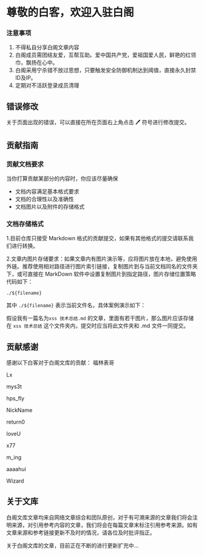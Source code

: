 # 尊敬的白客，欢迎入驻白阁

### 注意事项

1. 不得私自分享白阁文章内容
2. 白阁成员需团结友爱，互帮互助。爱中国共产党，爱祖国爱人民，鲜艳的红领巾，飘扬在心中。
3. 白阁采用宁杀错不放过思想，只要触发安全防御机制达到阈值，直接永久封禁ID及IP。
4. 定期对不活跃登录成员清理


## 错误修改

关于页面出现的错误，可以直接在所在页面右上角点击 🖊 符号进行修改提交。

## 贡献指南

### 贡献文档要求

当你打算贡献某部分的内容时，你应该尽量确保

- 文档内容满足基本格式要求
- 文档的合理性以及准确性
- 文档图片以及附件的存储格式

### 文档存储格式

1.目前仓库只接受 Markdown 格式的贡献提交，如果有其他格式的提交请联系我们进行转换。

2.文章内图片存储要求：如果文章内有图片演示等，应将图片放在本地，避免使用外链。推荐使用相对路径进行图片索引链接，复制图片到与当前文档同名的文件夹下，或可直接在 MarkDown 软件中设置复制图片到指定路径，图片存储位置策略代码如下：

```
./${filename}
```

其中 `./${filename}` 表示当前文件名，具体案例演示如下：

假设我有一篇名为`xss 技术总结.md` 的文章，里面有若干图片，那么图片应该存储在 `xss 技术总结` 这个文件夹内，提交时应当将此文件夹和 .md 文件一同提交。

## 贡献感谢

感谢以下白客对于白阁文库的贡献：
福林表哥

Lx

mys3t

hps_fly

NickName

return0

loveU

x77

m_ing

aaaahui

Wizard

## 关于文库

白阁文库文章均来自网络文章综合和团队原创，对于有可溯来源的文章我们将会注明来源，对引用参考内容的文章，我们将会在每篇文章末标注引用参考来源。如有文章来源和参考链接更新不及时的情况，请各位及时批评指正。

关于白阁文库的文章，目前正在不断的进行更新扩充中...